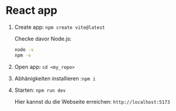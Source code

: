 # React app

1. Create app: `npm create vite@latest`
    
    Checke davor Node.js: 

    ``` bash 
    node -v
    npm -v
    ```

2. Open app: `cd <my_repo>`
3. Abhänigkeiten installieren :`npm i` 
4. Starten: `npm run dev`

    Hier kannst du die Webseite erreichen: `http://localhost:5173`